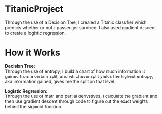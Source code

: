 # TitanicProject
Through the use of a Decision Tree, I created a Titanic classifier which predicts whether or not a passenger survived. I also used gradient descent to create a logistic regression.

# How it Works
**Decision Tree:**\
Through the use of entropy, I build a chart of how much information is gained from a certain split, and whichever split yields the highest entropy, aka information gained, gives me the split on that level.

**Logistic Regression:**\
Through the use of math and partial derivatives, I calculate the gradient and then use gradient descent through code to figure out the exact weights behind the sigmoid function.

